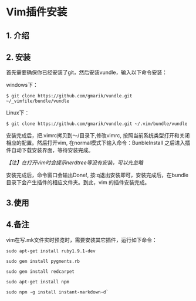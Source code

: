 # Vim插件安装
	
## 1. 介绍


## 2. 安装
首先需要确保你已经安装了git，然后安装vundle，输入以下命令安装：

windows下：

	$ git clone https://github.com/gmarik/vundle.git ~/_vimfile/bundle/vundle

Linux下：

	$ git clone https://github.com/gmarik/vundle.git ~/.vim/bundle/vundle

安装完成后，把.vimrc拷贝到～/目录下,修改vimrc, 按照当前系统类型打开和关闭相应的配置。然后打开vim, 在normal模式下输入命令：BunbleInstall
之后进入插件自动下载安装界面，等待安装完成。

*【注】在打开vim时会提示nerdtree等没有安装，可以先忽略*

安装完成后，命令窗口会输出Done!, 按:q退出安装即可，安装完成后，在bundle目录下会产生插件的相应文件夹。到此，vim 的插件安装完成。

## 3.使用

## 4.备注
vim在写.mk文件实时预览时，需要安装其它插件，运行如下命令：

	sudo apt-get install ruby1.9.1-dev 

	sudo gem install pygments.rb

	sudo gem install redcarpet

	sudo apt-get install npm

	sudo npm -g install instant-markdown-d`
